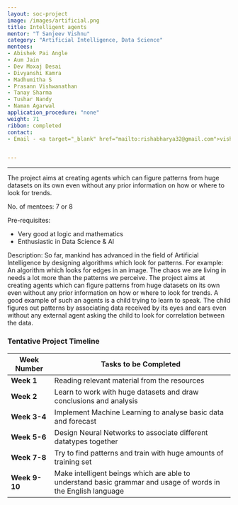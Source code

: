 ```yaml
---
layout: soc-project
image: /images/artificial.png
title: Intelligent agents
mentor: "T Sanjeev Vishnu"
category: "Artificial Intelligence, Data Science"
mentees:
- Abishek Pai Angle
- Aum Jain
- Dev Moxaj Desai
- Divyanshi Kamra 
- Madhumitha S
- Prasann Vishwanathan
- Tanay Sharma
- Tushar Nandy
- Naman Agarwal
application_procedure: "none"
weight: 71
ribbon: completed
contact:
- Email - <a target="_blank" href="mailto:rishabharya32@gmail.com">vishnutsanjevofficial@gmail.com</a>


---
```


---
The project aims at creating agents which can figure patterns from huge datasets on its own even without any prior information on how or where to look for trends.


<!--break-->

No. of mentees: 7 or 8

Pre-requisites:

- Very good at logic and mathematics
- Enthusiastic in Data Science & AI

Description:
So far, mankind has advanced in the field of Artificial Intelligence by designing algorithms which look for patterns. For example: An algorithm which looks for edges in an image.
	The chaos we are living in needs a lot more than the patterns we perceive.
	The project aims at creating agents which can figure patterns from huge datasets on its own even without any prior information on how or where to look for trends.
	A good example of such an agents is a child trying to learn to speak. The child figures out patterns by associating data received by its eyes and ears even without any external agent asking the child to look for correlation between the data.


<!--break-->

### Tentative Project Timeline
<!--break-->

|Week Number  | Tasks to be Completed|
|--- | --- | 
|**Week 1** |Reading relevant material from the resources |
|**Week 2** |Learn to work with huge datasets and draw conclusions and analysis|
|**Week 3-4** | Implement Machine Learning to analyse basic data and forecast |
|**Week 5-6** | Design Neural Networks to associate different datatypes together|
|**Week 7-8** | Try to find patterns and train with huge amounts of training set |
|**Week 9-10** | Make intelligent beings which are able to understand basic grammar and usage of words in the English language |



<!--break-->
